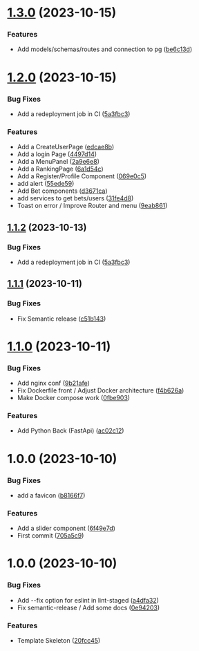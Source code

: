 # [1.3.0](https://github.com/TheoLaperrouse/BetPlatform/compare/v1.2.0...v1.3.0) (2023-10-15)


### Features

* Add models/schemas/routes and connection to pg ([be6c13d](https://github.com/TheoLaperrouse/BetPlatform/commit/be6c13d03345f62146cd5b9846614dc0feff48d1))

# [1.2.0](https://github.com/TheoLaperrouse/BetPlatform/compare/v1.1.1...v1.2.0) (2023-10-15)


### Bug Fixes

* Add a redeployment job in CI ([5a3fbc3](https://github.com/TheoLaperrouse/BetPlatform/commit/5a3fbc3cdd01e91af280215061ba8736def18a81))


### Features

* Add a CreateUserPage ([edcae8b](https://github.com/TheoLaperrouse/BetPlatform/commit/edcae8b347d9e8c05d784a903b29976109c06921))
* Add a login Page ([4497d14](https://github.com/TheoLaperrouse/BetPlatform/commit/4497d1488bceb3e0f01d8ec89c2593cc43c35ed0))
* Add a MenuPanel ([2a9e6e8](https://github.com/TheoLaperrouse/BetPlatform/commit/2a9e6e83b8cd6fbefe6586f5b57e39b4ec7f0af4))
* Add a RankingPage ([6a1d54c](https://github.com/TheoLaperrouse/BetPlatform/commit/6a1d54c96552c611774acf3aa27ab13e1ddb0868))
* Add a Register/Profile Component ([069e0c5](https://github.com/TheoLaperrouse/BetPlatform/commit/069e0c54afcb49222d1cfe166cc6cd09924b7935))
* add alert ([55ede59](https://github.com/TheoLaperrouse/BetPlatform/commit/55ede595df1385dd6a38b39c068d1f9cbe6527a8))
* Add Bet components ([d3671ca](https://github.com/TheoLaperrouse/BetPlatform/commit/d3671caa1592fca5f32c7e3459454e882c27c962))
* add services to get bets/users ([31fe4d8](https://github.com/TheoLaperrouse/BetPlatform/commit/31fe4d8f05def05d17b69b57d07bb0c08d9f6bfd))
* Toast on error / Improve Router and menu ([9eab861](https://github.com/TheoLaperrouse/BetPlatform/commit/9eab861d960a193e445a6221c581b13a56f91d35))

## [1.1.2](https://github.com/TheoLaperrouse/BetPlatform/compare/v1.1.1...v1.1.2) (2023-10-13)


### Bug Fixes

* Add a redeployment job in CI ([5a3fbc3](https://github.com/TheoLaperrouse/BetPlatform/commit/5a3fbc3cdd01e91af280215061ba8736def18a81))

## [1.1.1](https://github.com/TheoLaperrouse/BetPlatform/compare/v1.1.0...v1.1.1) (2023-10-11)


### Bug Fixes

* Fix Semantic release ([c51b143](https://github.com/TheoLaperrouse/BetPlatform/commit/c51b143d0c77b75e527cb4e7521c397271968af7))

# [1.1.0](https://github.com/TheoLaperrouse/BetPlatform/compare/v1.0.0...v1.1.0) (2023-10-11)


### Bug Fixes

* Add nginx conf ([9b21afe](https://github.com/TheoLaperrouse/BetPlatform/commit/9b21afe10f567280bbcdba34ee64da1b6e28329b))
* Fix Dockerfile front / Adjust Docker architecture ([f4b626a](https://github.com/TheoLaperrouse/BetPlatform/commit/f4b626a00b0faa713646437304494781e6cb7a49))
* Make Docker compose work ([0fbe903](https://github.com/TheoLaperrouse/BetPlatform/commit/0fbe90304d28209046d0a4a69acee823ccad88fb))


### Features

* Add Python Back (FastApi) ([ac02c12](https://github.com/TheoLaperrouse/BetPlatform/commit/ac02c121b34a69019b9f8213ea0618b4c4afcd67))

# 1.0.0 (2023-10-10)


### Bug Fixes

* add a favicon ([b8166f7](https://github.com/TheoLaperrouse/BetPlatform/commit/b8166f7379e8c26a19ddf49c66928878dcc5b8f0))


### Features

* Add a slider component ([6f49e7d](https://github.com/TheoLaperrouse/BetPlatform/commit/6f49e7d284244bb525627b6e3fe5b1f6df014af4))
* First commit ([705a5c9](https://github.com/TheoLaperrouse/BetPlatform/commit/705a5c915cd2f33c52cf0594e6eb6ccbab032482))

# 1.0.0 (2023-10-10)


### Bug Fixes

* Add --fix option for eslint in lint-staged ([a4dfa32](https://github.com/TheoLaperrouse/TemplateViteVue3/commit/a4dfa32655f771b90f22620853cb7b3a53d8a10a))
* Fix semantic-release / Add some docs ([0e94203](https://github.com/TheoLaperrouse/TemplateViteVue3/commit/0e94203672ec8d50c16b1870ca3199e31a28fb0a))


### Features

* Template Skeleton ([20fcc45](https://github.com/TheoLaperrouse/TemplateViteVue3/commit/20fcc45fb9d36d03b09078d5d27da515d2e039a0))
